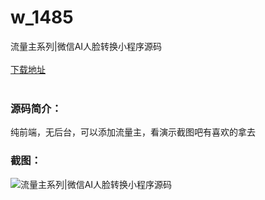 # w_1485
流量主系列|微信AI人脸转换小程序源码
<br/></br>
[下载地址](https://www.uuid2.com/1485.html "下载地址")
<br/></br>
<h3>源码简介：</h3>
<p>纯前端，无后台，可以添加流量主，看演示截图吧有喜欢的拿去<p>
<h3>截图：</h3>
<img src="https://www.uuid2.com/wp-content/uploads/img/202109/62b3ac3977.png" alt="流量主系列|微信AI人脸转换小程序源码">
